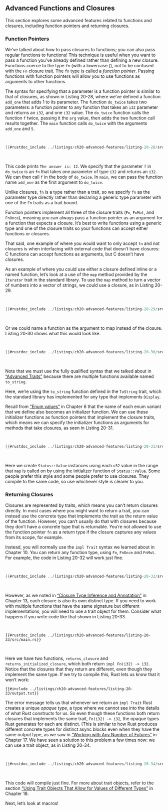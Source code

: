 ## Advanced Functions and Closures

This section explores some advanced features related to functions and closures,
including function pointers and returning closures.

### Function Pointers

We’ve talked about how to pass closures to functions; you can also pass regular
functions to functions! This technique is useful when you want to pass a
function you’ve already defined rather than defining a new closure. Functions
coerce to the type `fn` (with a lowercase _f_), not to be confused with the `Fn`
closure trait. The `fn` type is called a _function pointer_. Passing functions
with function pointers will allow you to use functions as arguments to other
functions.

The syntax for specifying that a parameter is a function pointer is similar to
that of closures, as shown in Listing 20-28, where we’ve defined a function
`add_one` that adds 1 to its parameter. The function `do_twice` takes two
parameters: a function pointer to any function that takes an `i32` parameter
and returns an `i32`, and one `i32` value. The `do_twice` function calls the
function `f` twice, passing it the `arg` value, then adds the two function call
results together. The `main` function calls `do_twice` with the arguments
`add_one` and `5`.

<Listing number="20-28" file-name="src/main.rs" caption="Using the `fn` type to accept a function pointer as an argument">

```rust
{{#rustdoc_include ../listings/ch20-advanced-features/listing-20-28/src/main.rs}}
```

</Listing>

This code prints `The answer is: 12`. We specify that the parameter `f` in
`do_twice` is an `fn` that takes one parameter of type `i32` and returns an
`i32`. We can then call `f` in the body of `do_twice`. In `main`, we can pass
the function name `add_one` as the first argument to `do_twice`.

Unlike closures, `fn` is a type rather than a trait, so we specify `fn` as the
parameter type directly rather than declaring a generic type parameter with one
of the `Fn` traits as a trait bound.

Function pointers implement all three of the closure traits (`Fn`, `FnMut`, and
`FnOnce`), meaning you can always pass a function pointer as an argument for a
function that expects a closure. It’s best to write functions using a generic
type and one of the closure traits so your functions can accept either
functions or closures.

That said, one example of where you would want to only accept `fn` and not
closures is when interfacing with external code that doesn’t have closures: C
functions can accept functions as arguments, but C doesn’t have closures.

As an example of where you could use either a closure defined inline or a named
function, let’s look at a use of the `map` method provided by the `Iterator`
trait in the standard library. To use the `map` method to turn a vector of
numbers into a vector of strings, we could use a closure, as in Listing 20-29.

<Listing number="20-29" caption="Using a closure with the `map` method to convert numbers to strings">

```rust
{{#rustdoc_include ../listings/ch20-advanced-features/listing-20-29/src/main.rs:here}}
```

</Listing>

Or we could name a function as the argument to map instead of the closure.
Listing 20-30 shows what this would look like.

<Listing number="20-30" caption="Using the `String::to_string` method to convert numbers to strings">

```rust
{{#rustdoc_include ../listings/ch20-advanced-features/listing-20-30/src/main.rs:here}}
```

</Listing>

Note that we must use the fully qualified syntax that we talked about in
[“Advanced Traits”][advanced-traits]<!-- ignore --> because there are multiple
functions available named `to_string`.

Here, we’re using the `to_string` function defined in the `ToString` trait,
which the standard library has implemented for any type that implements
`Display`.

Recall from [“Enum values”][enum-values]<!-- ignore --> in Chapter 6 that the
name of each enum variant that we define also becomes an initializer function.
We can use these initializer functions as function pointers that implement the
closure traits, which means we can specify the initializer functions as
arguments for methods that take closures, as seen in Listing 20-31.

<Listing number="20-31" caption="Using an enum initializers with the `map` method to create a `Status` instance from numbers">

```rust
{{#rustdoc_include ../listings/ch20-advanced-features/listing-20-31/src/main.rs:here}}
```

</Listing>

Here we create `Status::Value` instances using each `u32` value in the range
that `map` is called on by using the initializer function of `Status::Value`.
Some people prefer this style and some people prefer to use closures. They
compile to the same code, so use whichever style is clearer to you.

### Returning Closures

Closures are represented by traits, which means you can’t return closures
directly. In most cases where you might want to return a trait, you can instead
use the concrete type that implements the trait as the return value of the
function. However, you can’t usually do that with closures because they don’t
have a concrete type that is returnable. You’re not allowed to use the function
pointer `fn` as a return type if the closure captures any values from its scope,
for example.

Instead, you will normally use the `impl Trait` syntax we learned about in
Chapter 10. You can return any function type, using `Fn`, `FnOnce` and `FnMut`.
For example, the code in Listing 20-32 will work just fine.

<Listing number="20-32" caption="Returning a closure from a function using the `impl Trait` syntax">

```rust
{{#rustdoc_include ../listings/ch20-advanced-features/listing-20-32/src/lib.rs}}
```

</Listing>

However, as we noted in [“Closure Type Inference and
Annotation”][closure-types]<!-- ignore --> in Chapter 13, each closure is also
its own distinct type. If you need to work with multiple functions that have the
same signature but different implementations, you will need to use a trait
object for them. Consider what happens if you write code like that shown in
Listing 20-33.

<Listing file-name="src/main.rs" number="20-33" caption="Creating a `Vec<T>` of closures defined by functions that return `impl Fn`">

```rust,ignore,does_not_compile
{{#rustdoc_include ../listings/ch20-advanced-features/listing-20-33/src/main.rs}}
```

</Listing>

Here we have two functions, `returns_closure` and `returns_initialized_closure`,
which both return `impl Fn(i32) -> i32`. Notice that the closures that they
return are different, even though they implement the same type. If we try to
compile this, Rust lets us know that it won’t work:

```text
{{#include ../listings/ch20-advanced-features/listing-20-33/output.txt}}
```

The error message tells us that whenever we return an `impl Trait` Rust creates
a unique _opaque type_, a type where we cannot see into the details of what Rust
constructs for us. So even though these functions both return closures that
implements the same trait, `Fn(i32) -> i32`, the opaque types Rust generates for
each are distinct. (This is similar to how Rust produces different concrete
types for distinct async blocks even when they have the same output type, as we
saw in [“Working with Any Number of Futures”][any-number-of-futures] in Chapter 17. We have seen a solution to this problem a few times now: we can use a trait
object, as in Listing 20-34.

<Listing number="20-34" caption="Creating a `Vec<T>` of closures defined by functions that return `Box<dyn Fn>` so they have the same type">

```rust
{{#rustdoc_include ../listings/ch20-advanced-features/listing-20-34/src/main.rs:here}}
```

</Listing>

This code will compile just fine. For more about trait objects, refer to the
section [“Using Trait Objects That Allow for Values of Different
Types”][using-trait-objects-that-allow-for-values-of-different-types]<!-- ignore
--> in Chapter 18.

Next, let’s look at macros!

[advanced-traits]: ch20-02-advanced-traits.html#advanced-traits
[enum-values]: ch06-01-defining-an-enum.html#enum-values
[closure-types]: ch13-01-closures.html#closure-type-inference-and-annotation
[any-number-of-futures]: ch17-03-more-futures.html
[using-trait-objects-that-allow-for-values-of-different-types]: ch18-02-trait-objects.html#using-trait-objects-that-allow-for-values-of-different-types
